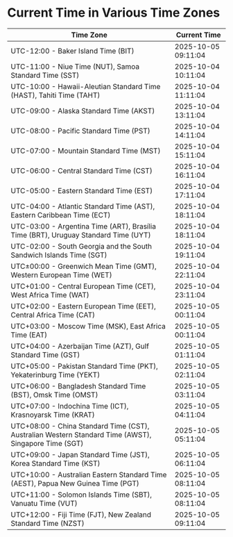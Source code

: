 # Current Time in Various Time Zones

| Time Zone | Current Time |
|-----------|--------------|
| UTC-12:00 - Baker Island Time (BIT) | 2025-10-05 09:11:04 |
| UTC-11:00 - Niue Time (NUT), Samoa Standard Time (SST) | 2025-10-04 10:11:04 |
| UTC-10:00 - Hawaii-Aleutian Standard Time (HAST), Tahiti Time (TAHT) | 2025-10-04 11:11:04 |
| UTC-09:00 - Alaska Standard Time (AKST) | 2025-10-04 13:11:04 |
| UTC-08:00 - Pacific Standard Time (PST) | 2025-10-04 14:11:04 |
| UTC-07:00 - Mountain Standard Time (MST) | 2025-10-04 15:11:04 |
| UTC-06:00 - Central Standard Time (CST) | 2025-10-04 16:11:04 |
| UTC-05:00 - Eastern Standard Time (EST) | 2025-10-04 17:11:04 |
| UTC-04:00 - Atlantic Standard Time (AST), Eastern Caribbean Time (ECT) | 2025-10-04 18:11:04 |
| UTC-03:00 - Argentina Time (ART), Brasília Time (BRT), Uruguay Standard Time (UYT) | 2025-10-04 18:11:04 |
| UTC-02:00 - South Georgia and the South Sandwich Islands Time (SGT) | 2025-10-04 19:11:04 |
| UTC±00:00 - Greenwich Mean Time (GMT), Western European Time (WET) | 2025-10-04 22:11:04 |
| UTC+01:00 - Central European Time (CET), West Africa Time (WAT) | 2025-10-04 23:11:04 |
| UTC+02:00 - Eastern European Time (EET), Central Africa Time (CAT) | 2025-10-05 00:11:04 |
| UTC+03:00 - Moscow Time (MSK), East Africa Time (EAT) | 2025-10-05 00:11:04 |
| UTC+04:00 - Azerbaijan Time (AZT), Gulf Standard Time (GST) | 2025-10-05 01:11:04 |
| UTC+05:00 - Pakistan Standard Time (PKT), Yekaterinburg Time (YEKT) | 2025-10-05 02:11:04 |
| UTC+06:00 - Bangladesh Standard Time (BST), Omsk Time (OMST) | 2025-10-05 03:11:04 |
| UTC+07:00 - Indochina Time (ICT), Krasnoyarsk Time (KRAT) | 2025-10-05 04:11:04 |
| UTC+08:00 - China Standard Time (CST), Australian Western Standard Time (AWST), Singapore Time (SGT) | 2025-10-05 05:11:04 |
| UTC+09:00 - Japan Standard Time (JST), Korea Standard Time (KST) | 2025-10-05 06:11:04 |
| UTC+10:00 - Australian Eastern Standard Time (AEST), Papua New Guinea Time (PGT) | 2025-10-05 08:11:04 |
| UTC+11:00 - Solomon Islands Time (SBT), Vanuatu Time (VUT) | 2025-10-05 08:11:04 |
| UTC+12:00 - Fiji Time (FJT), New Zealand Standard Time (NZST) | 2025-10-05 09:11:04 |
